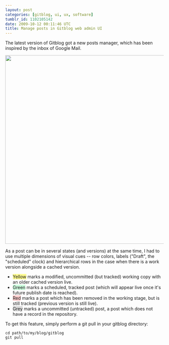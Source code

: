 ```yaml
---
layout: post
categories: [gitblog, ui, ux, software]
tumblr_id: 1102105142
date: 2009-10-12 00:11:46 UTC
title: Manage posts in Gitblog web admin UI
---
```


The latest version of Gitblog got a new posts manager, which has been inspired by the inbox of Google Mail.

<a href="http://farm3.static.flickr.com/2445/4002358763_550724f3de_o.png"><img src="http://farm3.static.flickr.com/2657/4002358777_4e642cfce1_o_d.png" width="600"></a>

As a post can be in several states (and versions) at the same time, I had to use multiple dimensions of visual cues -- row colors, labels ("Draft", the "scheduled" clock) and hierarchical rows in the case when there is a work version alongside a cached version.

 - <span style="background-color:#fffb91">Yellow</span> marks a modified, uncommitted (but tracked) working copy with an older cached version live.
 - <span style="background-color:#cfd">Green</span> marks a scheduled, tracked post (which will appear live once it's future publish date is reached).
 - <span style="background-color:#fcc">Red</span> marks a post which has been removed in the working stage, but is still tracked (previous version is still live).
 - <span style="background-color:#ddd">Grey</span> marks a uncommitted (untracked) post, a post which does not have a record in the repository.

To get this feature, simply perform a git pull in your gitblog directory:

    cd path/to/my/blog/gitblog
    git pull
